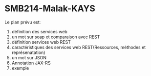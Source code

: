 # SMB214-Malak-KAYS

Le plan prévu est:

1. définition des services web
2. un mot sur soap et comparaison avec REST
3. définition services web REST
4. caractéristiques des services web REST(Ressources, méthodes et représenatation)
5. un mot sur JSON
6. Annotation JAX-RS
7. exemple

